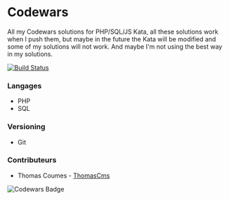 # Codewars
All my Codewars solutions for PHP/SQL/JS Kata, all these solutions work when I push them, but maybe in the future the Kata will be modified and some of my solutions will not work. And maybe I'm not using the best way in my solutions.

[![Build Status](https://travis-ci.com/ThomasCms/CodewarsPHP-SQL.png?branch=master)](https://travis-ci.com/ThomasCms/CodewarsPHP-SQL)

### Langages
* PHP
* SQL

### Versioning
* Git
 
### Contributeurs
* Thomas Coumes - [ThomasCms](https://github.com/ThomasCms)

![Codewars Badge](https://www.codewars.com/users/ThomasCms/badges/large)
